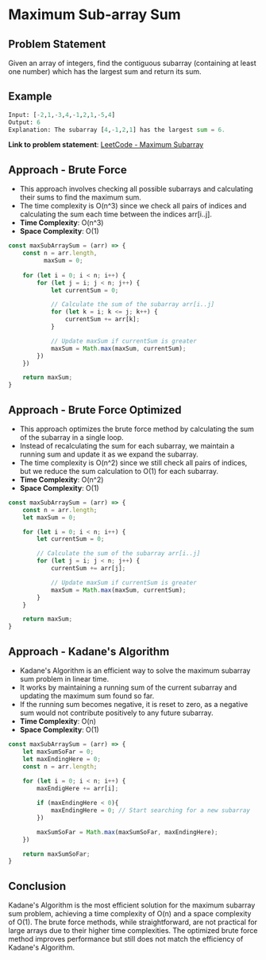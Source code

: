 # Maximum Sub-array Sum 
## Problem Statement
Given an array of integers, find the contiguous subarray (containing at least one number) which has the largest sum and return its sum.

## Example
```python
Input: [-2,1,-3,4,-1,2,1,-5,4]
Output: 6
Explanation: The subarray [4,-1,2,1] has the largest sum = 6.
```

**Link to problem statement**: [LeetCode - Maximum Subarray](https://leetcode.com/problems/maximum-subarray/)

## Approach - Brute Force
- This approach involves checking all possible subarrays and calculating their sums to find the maximum sum.
- The time complexity is O(n^3) since we check all pairs of indices and calculating the sum each time between the indices arr[i..j].
- **Time Complexity**: O(n^3)
- **Space Complexity**: O(1) 
```javascript
const maxSubArraySum = (arr) => {
    const n = arr.length,
          maxSum = 0;
    
    for (let i = 0; i < n; i++) {
        for (let j = i; j < n; j++) {
            let currentSum = 0;

            // Calculate the sum of the subarray arr[i..j]
            for (let k = i; k <= j; k++) {
                currentSum += arr[k];
            }

            // Update maxSum if currentSum is greater
            maxSum = Math.max(maxSum, currentSum);  
        })
    })

    return maxSum;
}
```

## Approach - Brute Force Optimized
- This approach optimizes the brute force method by calculating the sum of the subarray in a single loop.
- Instead of recalculating the sum for each subarray, we maintain a running sum and update it as we expand the subarray.
- The time complexity is O(n^2) since we still check all pairs of indices, but we reduce the sum calculation to O(1) for each subarray.
- **Time Complexity**: O(n^2)
- **Space Complexity**: O(1)
```javascript
const maxSubArraySum = (arr) => {
    const n = arr.length;
    let maxSum = 0;

    for (let i = 0; i < n; i++) {
        let currentSum = 0;

        // Calculate the sum of the subarray arr[i..j]
        for (let j = i; j < n; j++) {
            currentSum += arr[j];

            // Update maxSum if currentSum is greater
            maxSum = Math.max(maxSum, currentSum);
        }
    }

    return maxSum;
}
```

## Approach - Kadane's Algorithm
- Kadane's Algorithm is an efficient way to solve the maximum subarray sum problem in linear time.
- It works by maintaining a running sum of the current subarray and updating the maximum sum found so far.
- If the running sum becomes negative, it is reset to zero, as a negative sum would not contribute positively to any future subarray.
- **Time Complexity**: O(n)
- **Space Complexity**: O(1)
```javascript
const maxSubArraySum = (arr) => {
    let maxSumSoFar = 0;
    let maxEndingHere = 0;
    const n = arr.length;
    
    for (let i = 0; i < n; i++) {
        maxEndigHere += arr[i];

        if (maxEndingHere < 0){
            maxEndingHere = 0; // Start searching for a new subarray
        })

        maxSumSoFar = Math.max(maxSumSoFar, maxEndingHere);
    })

    return maxSumSoFar;
}
```

## Conclusion
Kadane's Algorithm is the most efficient solution for the maximum subarray sum problem, achieving a time complexity of O(n) and a space complexity of O(1). The brute force methods, while straightforward, are not practical for large arrays due to their higher time complexities. The optimized brute force method improves performance but still does not match the efficiency of Kadane's Algorithm.